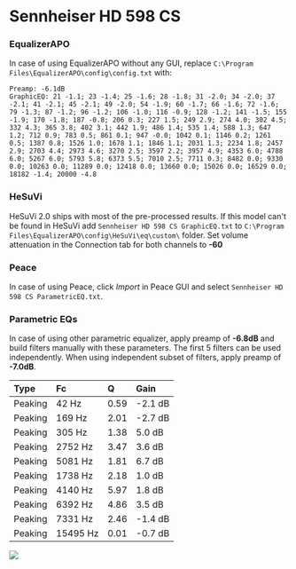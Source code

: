 # Sennheiser HD 598 CS

### EqualizerAPO
In case of using EqualizerAPO without any GUI, replace `C:\Program Files\EqualizerAPO\config\config.txt`
with:
```
Preamp: -6.1dB
GraphicEQ: 21 -1.1; 23 -1.4; 25 -1.6; 28 -1.8; 31 -2.0; 34 -2.0; 37 -2.1; 41 -2.1; 45 -2.1; 49 -2.0; 54 -1.9; 60 -1.7; 66 -1.6; 72 -1.6; 79 -1.3; 87 -1.2; 96 -1.2; 106 -1.0; 116 -0.9; 128 -1.2; 141 -1.5; 155 -1.9; 170 -1.8; 187 -0.8; 206 0.3; 227 1.5; 249 2.9; 274 4.0; 302 4.5; 332 4.3; 365 3.8; 402 3.1; 442 1.9; 486 1.4; 535 1.4; 588 1.3; 647 1.2; 712 0.9; 783 0.5; 861 0.1; 947 -0.0; 1042 0.1; 1146 0.2; 1261 0.5; 1387 0.8; 1526 1.0; 1678 1.1; 1846 1.1; 2031 1.3; 2234 1.8; 2457 2.9; 2703 4.4; 2973 4.6; 3270 2.5; 3597 2.2; 3957 4.9; 4353 6.0; 4788 6.0; 5267 6.0; 5793 5.8; 6373 5.5; 7010 2.5; 7711 0.3; 8482 0.0; 9330 0.0; 10263 0.0; 11289 0.0; 12418 0.0; 13660 0.0; 15026 0.0; 16529 0.0; 18182 -1.4; 20000 -4.8
```

### HeSuVi
HeSuVi 2.0 ships with most of the pre-processed results. If this model can't be found in HeSuVi add
`Sennheiser HD 598 CS GraphicEQ.txt` to `C:\Program Files\EqualizerAPO\config\HeSuVi\eq\custom\` folder.
Set volume attenuation in the Connection tab for both channels to **-60**

### Peace
In case of using Peace, click *Import* in Peace GUI and select `Sennheiser HD 598 CS ParametricEQ.txt`.

### Parametric EQs
In case of using other parametric equalizer, apply preamp of **-6.8dB** and build filters manually
with these parameters. The first 5 filters can be used independently.
When using independent subset of filters, apply preamp of **-7.0dB**.

| Type    | Fc       |    Q | Gain    |
|:--------|:---------|:-----|:--------|
| Peaking | 42 Hz    | 0.59 | -2.1 dB |
| Peaking | 169 Hz   | 2.01 | -2.7 dB |
| Peaking | 305 Hz   | 1.38 | 5.0 dB  |
| Peaking | 2752 Hz  | 3.47 | 3.6 dB  |
| Peaking | 5081 Hz  | 1.81 | 6.7 dB  |
| Peaking | 1738 Hz  | 2.18 | 1.0 dB  |
| Peaking | 4140 Hz  | 5.97 | 1.8 dB  |
| Peaking | 6392 Hz  | 4.86 | 3.5 dB  |
| Peaking | 7331 Hz  | 2.46 | -1.4 dB |
| Peaking | 15495 Hz | 0.01 | -0.7 dB |

![](https://raw.githubusercontent.com/jaakkopasanen/AutoEq/master/results/oratory1990/harman_over-ear_2018/Sennheiser%20HD%20598%20CS/Sennheiser%20HD%20598%20CS.png)